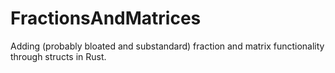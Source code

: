 # FractionsAndMatrices
Adding (probably bloated and substandard) fraction and matrix functionality through structs in Rust.
